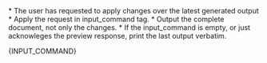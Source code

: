 <rules>
* The user has requested to apply changes over the latest generated output
* Apply the request in input_command tag.
* Output the complete document, not only the changes.
* If the input_command is empty, or just acknowleges the preview response, print the last output verbatim.
</rules>

{INPUT_COMMAND}